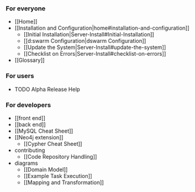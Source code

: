 ### For everyone
* [[Home]]
* [[Installation and Configuration|home#installation-and-configuration]]
  * [[Initial Installation|Server-Install#Initial-Installation]]
  * [[d:swarm Configuration|dswarm Configuration]]
  * [[Update the System|Server-Install#update-the-system]]
  * [[Checklist on Errors|Server-Install#checklist-on-errors]]
* [[Glossary]]

### For users
* TODO Alpha Release Help

### For developers
* [[front end]]
* [[back end]]
* [[MySQL Cheat Sheet]]
* [[Neo4j extension]]
  * [[Cypher Cheat Sheet]]
* contributing
  * [[Code Repository Handling]]
* diagrams
  * [[Domain Model]]
  * [[Example Task Execution]]
  * [[Mapping and Transformation]]